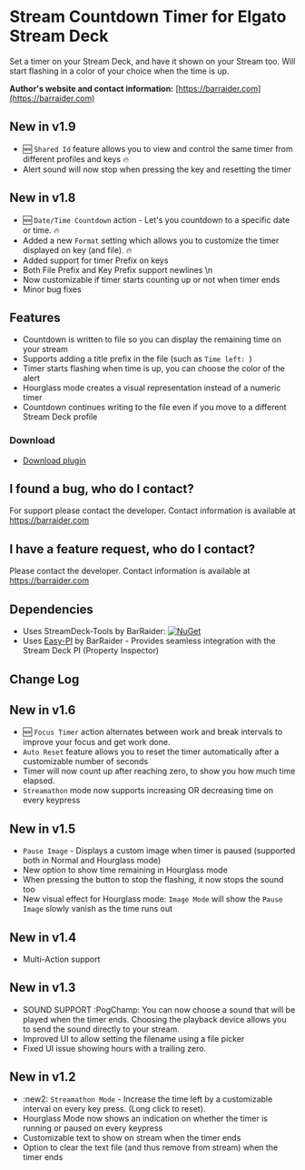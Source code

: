 # Stream Countdown Timer for Elgato Stream Deck

Set a timer on your Stream Deck, and have it shown on your Stream too. Will start flashing in a color of your choice when the time is up.

**Author's website and contact information:** [https://barraider.com](https://barraider.com)

## New in v1.9
- :new: `Shared Id` feature allows you to view and control the same timer from different profiles and keys :fire:
- Alert sound will now stop when pressing the key and resetting the timer

## New in v1.8
- :new: `Date/Time Countdown` action - Let's you countdown to a specific date or time. 🔥
- Added a new `Format` setting which allows you to customize the timer displayed on key (and file). 🔥
- Added support for timer Prefix on keys
- Both File Prefix and Key Prefix support newlines \n
- Now customizable if timer starts counting up or not when timer ends
- Minor bug fixes

## Features
- Countdown is written to file so you can display the remaining time on your stream
- Supports adding a title prefix in the file (such as `Time left: `)
- Timer starts flashing when time is up, you can choose the color of the alert
- Hourglass mode creates a visual representation instead of a numeric timer
- Countdown continues writing to the file even if you move to a different Stream Deck profile

### Download

* [Download plugin](https://github.com/BarRaider/streamdeck-streamtimer/releases/)

## I found a bug, who do I contact?
For support please contact the developer. Contact information is available at https://barraider.com

## I have a feature request, who do I contact?
Please contact the developer. Contact information is available at https://barraider.com

## Dependencies
* Uses StreamDeck-Tools by BarRaider: [![NuGet](https://img.shields.io/nuget/v/streamdeck-tools.svg?style=flat)](https://www.nuget.org/packages/streamdeck-tools)
* Uses [Easy-PI](https://github.com/BarRaider/streamdeck-easypi) by BarRaider - Provides seamless integration with the Stream Deck PI (Property Inspector) 

## Change Log


## New in v1.6
- :new: `Focus Timer` action alternates between work and break intervals to improve your focus and get work done. 
- `Auto Reset` feature allows you to reset the timer automatically after a customizable number of seconds
- Timer will now count up after reaching zero, to show you how much time elapsed.
- `Streamathon` mode now supports increasing OR decreasing time on every keypress

## New in v1.5
- `Pause Image` - Displays a custom image when timer is paused (supported both in Normal and Hourglass mode)
- New option to show time remaining in Hourglass mode
- When pressing the button to stop the flashing, it now stops the sound too
- New visual effect for Hourglass mode: `Image Mode` will show the `Pause Image` slowly vanish as the time runs out

## New in v1.4
- Multi-Action support

## New in v1.3
- SOUND SUPPORT :PogChamp: You can now choose a sound that will be played when the timer ends.  Choosing the playback device allows you to send the sound directly to your stream.
- Improved UI to allow setting the filename using a file picker
- Fixed UI issue showing hours with a trailing zero.

## New in v1.2
- :new2: `Streamathon Mode` - Increase the time left by a customizable interval on every key press. (Long click to reset).
- Hourglass Mode now shows an indication on whether the timer is running or paused on every keypress
- Customizable text to show on stream when the timer ends
- Option to clear the text file (and thus remove from stream) when the timer ends